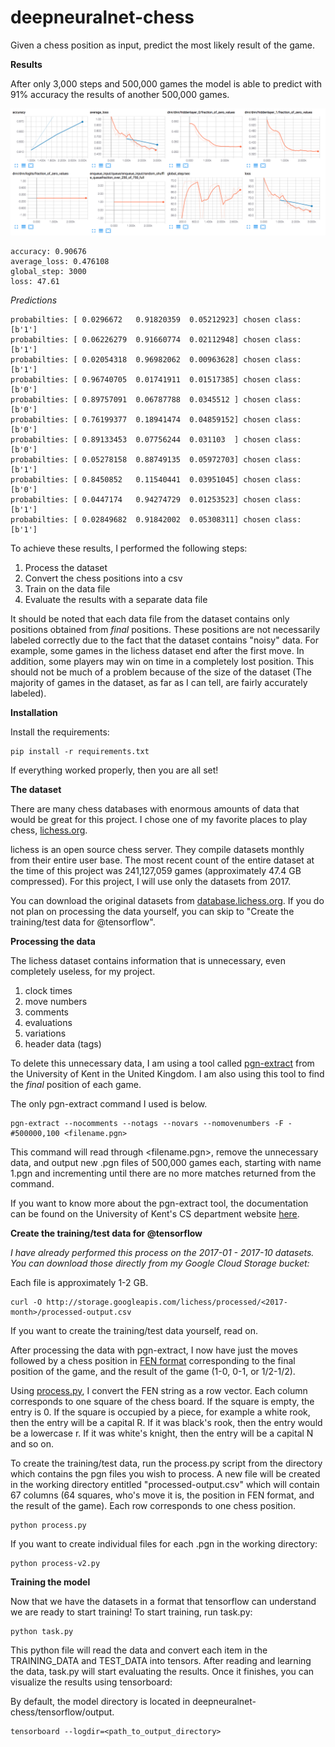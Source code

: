 # deepneuralnet-chess
Given a chess position as input, predict the most likely result of the game.

**Results**

After only 3,000 steps and 500,000 games the model is able to predict with 91% accuracy the results of another 500,000 games.

![tensorflow results](charts/output.png)

```
accuracy: 0.90676
average_loss: 0.476108
global_step: 3000
loss: 47.61
```

*Predictions*
```
probabilties: [ 0.0296672   0.91820359  0.05212923] chosen class: [b'1']
probabilties: [ 0.06226279  0.91660774  0.02112948] chosen class: [b'1']
probabilties: [ 0.02054318  0.96982062  0.00963628] chosen class: [b'1']
probabilties: [ 0.96740705  0.01741911  0.01517385] chosen class: [b'0']
probabilties: [ 0.89757091  0.06787788  0.0345512 ] chosen class: [b'0']
probabilties: [ 0.76199377  0.18941474  0.04859152] chosen class: [b'0']
probabilties: [ 0.89133453  0.07756244  0.031103  ] chosen class: [b'0']
probabilties: [ 0.05278158  0.88749135  0.05972703] chosen class: [b'1']
probabilties: [ 0.8450852   0.11540441  0.03951045] chosen class: [b'0']
probabilties: [ 0.0447174   0.94274729  0.01253523] chosen class: [b'1']
probabilties: [ 0.02849682  0.91842002  0.05308311] chosen class: [b'1']
```

To achieve these results, I performed the following steps:
  1. Process the dataset
  2. Convert the chess positions into a csv
  3. Train on the data file
  4. Evaluate the results with a separate data file

It should be noted that each data file from the dataset contains only positions obtained from *final* positions. These positions are not necessarily labeled correctly due to the fact that the dataset contains "noisy" data. For example, some games in the lichess dataset end after the first move. In addition, some players may win on time in a completely lost position. This should not be much of a problem because of the size of the dataset (The majority of games in the dataset, as far as I can tell, are fairly accurately labeled).

**Installation**

Install the requirements:

```
pip install -r requirements.txt
```

If everything worked properly, then you are all set!

**The dataset**

There are many chess databases with enormous amounts of data that would be great for this project. I chose one of my favorite places to play chess, [lichess.org](http://lichess.org).

lichess is an open source chess server. They compile datasets monthly from their entire user base. The most recent count of the entire dataset at the time of this project was 241,127,059 games (approximately 47.4 GB compressed). For this project, I will use only the datasets from 2017.

You can download the original datasets from [database.lichess.org](https://database.lichess.org/). If you do not plan on processing the data yourself, you can skip to "Create the training/test data for @tensorflow".

**Processing the data**

The lichess dataset contains information that is unnecessary, even completely useless, for my project.
  1. clock times
  2. move numbers
  3. comments
  4. evaluations
  5. variations
  6. header data (tags)

To delete this unnecessary data, I am using a tool called [pgn-extract](https://www.cs.kent.ac.uk/people/staff/djb/pgn-extract/) from the University of Kent in the United Kingdom. I am also using this tool to find the *final* position of each game.

The only pgn-extract command I used is below.

```
pgn-extract --nocomments --notags --novars --nomovenumbers -F -#500000,100 <filename.pgn>
```

This command will read through <filename.pgn>, remove the unnecessary data, and output new .pgn files of 500,000 games each, starting with name 1.pgn and incrementing until there are no more matches returned from the command.

If you want to know more about the pgn-extract tool, the documentation can be found on the University of Kent's CS department website [here](https://www.cs.kent.ac.uk/people/staff/djb/pgn-extract/help.html).

**Create the training/test data for @tensorflow**

*I have already performed this process on the 2017-01 - 2017-10 datasets. You can download those directly from my Google Cloud Storage bucket:*

Each file is approximately 1-2 GB.

```
curl -O http://storage.googleapis.com/lichess/processed/<2017-month>/processed-output.csv
```

If you want to create the training/test data yourself, read on.

After processing the data with pgn-extract, I now have just the moves followed by a chess position in [FEN format](https://en.wikipedia.org/wiki/Forsyth%E2%80%93Edwards_Notation) corresponding to the final position of the game, and the result of the game (1-0, 0-1, or 1/2-1/2).

Using [process.py](https://github.com/marshalhayes/deepneuralnet-chess/blob/master/deepneuralnet-chess/process.py), I convert the FEN string as a row vector. Each column corresponds to one square of the chess board. If the square is empty, the entry is 0. If the square is occupied by a piece, for example a white rook, then the entry will be a capital R. If it was black's rook, then the entry would be a lowercase r. If it was white's knight, then the entry will be a capital N and so on.

To create the training/test data, run the process.py script from the directory which contains the pgn files you wish to process. A new file will be created in the working directory entitled "processed-output.csv" which will contain 67 columns (64 squares, who's move it is, the position in FEN format, and the result of the game). Each row corresponds to one chess position.

```
python process.py
```

If you want to create individual files for each .pgn in the working directory:

```
python process-v2.py
```

**Training the model**

Now that we have the datasets in a format that tensorflow can understand we are ready to start training! To start training, run task.py:

```
python task.py
```

This python file will read the data and convert each item in the TRAINING_DATA and TEST_DATA into tensors. After reading and learning the data, task.py will start evaluating the results. Once it finishes, you can visualize the results using tensorboard:

By default, the model directory is located in deepneuralnet-chess/tensorflow/output.

```
tensorboard --logdir=<path_to_output_directory>
```
